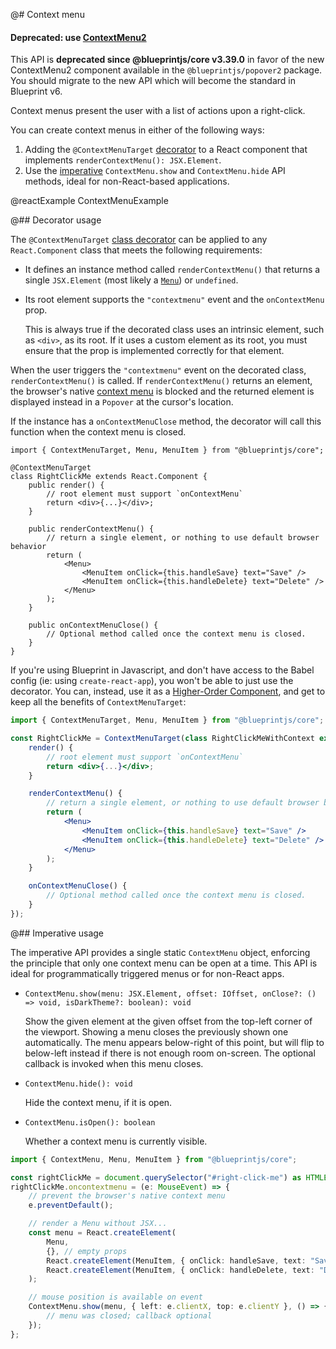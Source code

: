 @# Context menu

<div class="@ns-callout @ns-intent-danger @ns-icon-error">
    <h4 class="@ns-heading">

Deprecated: use [ContextMenu2](#popover2-package/context-menu2)

</h4>

This API is **deprecated since @blueprintjs/core v3.39.0** in favor of the new
ContextMenu2 component available in the `@blueprintjs/popover2` package. You should migrate
to the new API which will become the standard in Blueprint v6.

</div>

Context menus present the user with a list of actions upon a right-click.

You can create context menus in either of the following ways:

1. Adding the `@ContextMenuTarget` [decorator](#core/components/context-menu.decorator-usage)
   to a React component that implements `renderContextMenu(): JSX.Element`.
1. Use the [imperative](#core/components/context-menu.imperative-usage) `ContextMenu.show`
   and `ContextMenu.hide` API methods, ideal for non-React-based applications.

@reactExample ContextMenuExample

@## Decorator usage

The `@ContextMenuTarget` [class decorator][ts-decorator] can be applied to any `React.Component`
class that meets the following requirements:

-   It defines an instance method called `renderContextMenu()` that returns a single `JSX.Element`
    (most likely a [`Menu`](#core/components/menu)) or `undefined`.
-   Its root element supports the `"contextmenu"` event and the `onContextMenu` prop.

    This is always true if the decorated class uses an intrinsic element, such
    as `<div>`, as its root. If it uses a custom element as its root, you must
    ensure that the prop is implemented correctly for that element.

When the user triggers the `"contextmenu"` event on the decorated class, `renderContextMenu()` is
called. If `renderContextMenu()` returns an element, the browser's native [context menu][wiki-cm] is
blocked and the returned element is displayed instead in a `Popover` at the cursor's location.

If the instance has a `onContextMenuClose` method, the decorator will call this function when
the context menu is closed.

```tsx
import { ContextMenuTarget, Menu, MenuItem } from "@blueprintjs/core";

@ContextMenuTarget
class RightClickMe extends React.Component {
    public render() {
        // root element must support `onContextMenu`
        return <div>{...}</div>;
    }

    public renderContextMenu() {
        // return a single element, or nothing to use default browser behavior
        return (
            <Menu>
                <MenuItem onClick={this.handleSave} text="Save" />
                <MenuItem onClick={this.handleDelete} text="Delete" />
            </Menu>
        );
    }

    public onContextMenuClose() {
        // Optional method called once the context menu is closed.
    }
}
```

If you're using Blueprint in Javascript, and don't have access to the Babel config (ie: using `create-react-app`), you won't be able to just use the decorator. You can, instead, use it as a [Higher-Order Component][react-hoc], and get to keep all the benefits of `ContextMenuTarget`:

```jsx
import { ContextMenuTarget, Menu, MenuItem } from "@blueprintjs/core";

const RightClickMe = ContextMenuTarget(class RightClickMeWithContext extends React.Component {
    render() {
        // root element must support `onContextMenu`
        return <div>{...}</div>;
    }

    renderContextMenu() {
        // return a single element, or nothing to use default browser behavior
        return (
            <Menu>
                <MenuItem onClick={this.handleSave} text="Save" />
                <MenuItem onClick={this.handleDelete} text="Delete" />
            </Menu>
        );
    }

    onContextMenuClose() {
        // Optional method called once the context menu is closed.
    }
});
```

[ts-decorator]: https://github.com/Microsoft/TypeScript-Handbook/blob/master/pages/Decorators.md
[wiki-cm]: https://en.wikipedia.org/wiki/Context_menu
[react-hoc]: https://reactjs.org/docs/higher-order-components.html

@## Imperative usage

The imperative API provides a single static `ContextMenu` object, enforcing the
principle that only one context menu can be open at a time. This API is ideal
for programmatically triggered menus or for non-React apps.

-   `ContextMenu.show(menu: JSX.Element, offset: IOffset, onClose?: () => void, isDarkTheme?: boolean): void`

    Show the given element at the given offset from the top-left corner of the
    viewport. Showing a menu closes the previously shown one automatically. The
    menu appears below-right of this point, but will flip to below-left instead if
    there is not enough room on-screen. The optional callback is invoked when this
    menu closes.

-   `ContextMenu.hide(): void`

    Hide the context menu, if it is open.

-   `ContextMenu.isOpen(): boolean`

    Whether a context menu is currently visible.

```ts
import { ContextMenu, Menu, MenuItem } from "@blueprintjs/core";

const rightClickMe = document.querySelector("#right-click-me") as HTMLElement;
rightClickMe.oncontextmenu = (e: MouseEvent) => {
    // prevent the browser's native context menu
    e.preventDefault();

    // render a Menu without JSX...
    const menu = React.createElement(
        Menu,
        {}, // empty props
        React.createElement(MenuItem, { onClick: handleSave, text: "Save" }),
        React.createElement(MenuItem, { onClick: handleDelete, text: "Delete" }),
    );

    // mouse position is available on event
    ContextMenu.show(menu, { left: e.clientX, top: e.clientY }, () => {
        // menu was closed; callback optional
    });
};
```
